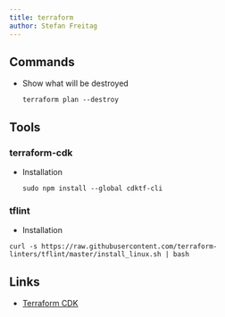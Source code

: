 ```yaml
---
title: terraform
author: Stefan Freitag
---
```


## Commands

- Show what will be destroyed

    ```shell
    terraform plan --destroy
    ```

## Tools

### terraform-cdk

- Installation

  ```shell
  sudo npm install --global cdktf-cli
  ```

### tflint

- Installation

```shell
curl -s https://raw.githubusercontent.com/terraform-linters/tflint/master/install_linux.sh | bash
```

## Links

- [Terraform CDK](https://github.com/hashicorp/terraform-cdk)
  